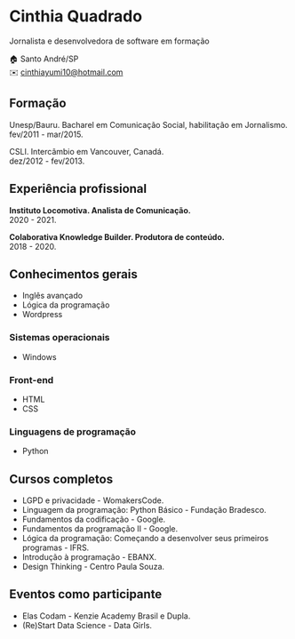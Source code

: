 # Cinthia Quadrado
Jornalista e desenvolvedora de software em formação

:house:    Santo André/SP <br>
:envelope:  cinthiayumi10@hotmail.com <br>

## Formação
Unesp/Bauru. Bacharel em Comunicação Social, habilitação em Jornalismo. <br>
fev/2011 - mar/2015.

CSLI. Intercâmbio em Vancouver, Canadá. <br>
dez/2012 - fev/2013.

## Experiência profissional
**Instituto Locomotiva. Analista de Comunicação.**<br>
2020 - 2021.

**Colaborativa Knowledge Builder. Produtora de conteúdo.**<br>
2018 - 2020.

## Conhecimentos gerais
* Inglês avançado
* Lógica da programação
* Wordpress

### Sistemas operacionais
* Windows

### Front-end
* HTML
* CSS

### Linguagens de programação
* Python

## Cursos completos
* LGPD e privacidade - WomakersCode.
* Linguagem da programação: Python Básico - Fundação Bradesco.
* Fundamentos da codificação - Google.
* Fundamentos da programação II - Google.
* Lógica da programação: Começando a desenvolver seus primeiros programas - IFRS.
* Introdução à programação - EBANX.
* Design Thinking - Centro Paula Souza. 

## Eventos como participante
* Elas Codam - Kenzie Academy Brasil e Dupla.
* (Re)Start Data Science - Data Girls.
